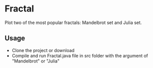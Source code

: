 # Fractal
Plot two of the most popular fractals: Mandelbrot set and Julia set.

## Usage
* Clone the project or download
* Compile and run Fractal.java file in src folder with the argument of "Mandelbrot" or  "Julia"
